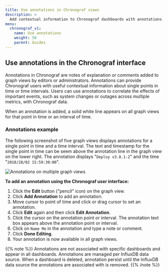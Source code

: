 ```yaml
---
title: Use annotations in Chronograf views
description: >
  Add contextual information to Chronograf dashboards with annotations.
menu:
  chronograf_v1:
    name: Use annotations
    weight: 50
    parent: Guides
---
```


## Use annotations in the Chronograf interface

Annotations in Chronograf are notes of explanation or comments added to graph views by editors or administrators. Annotations can provide Chronograf users with useful contextual information about single points in time or time intervals. Users can use annotations to correlate the effects of important events, such as system changes or outages across multiple metrics, with Chronograf data.

When an annotation is added, a solid white line appears on all graph views for that point in time or an interval of time.

### Annotations example

The following screenshot of five graph views displays annotations for a single point in time and a time interval.
The text and timestamp for the single point in time can be seem above the annotation line in the graph view on the lower right.
The annotation displays "`Deploy v3.8.1-2`" and the time "`2018/28/02 15:59:30:00`".

![Annotations on multiple graph views](/img/chronograf/1-6-annotations-example.png)


**To add an annotation using the Chronograf user interface:**

1. Click the **Edit** button ("pencil" icon) on the graph view.
2. Click **Add Annotation** to add an annotation.
3. Move cursor to point of time and click or drag cursor to set an annotation.
4. Click **Edit** again and then click **Edit Annotation**.
5. Click the cursor on the annotation point or interval. The annotation text box appears above the annotation point or interval.
6. Click on `Name Me` in the annotation and type a note or comment.
7. Click **Done Editing**.
8. Your annotation is now available in all graph views.

{{% note %}}
Annotations are not associated with specific dashboards and appear in all dashboards.
Annotations are managed per InfluxDB data source.
When a dashboard is deleted, annotation persist until the InfluxDB data source
the annotations are associated with is removed.
{{% /note %}}
